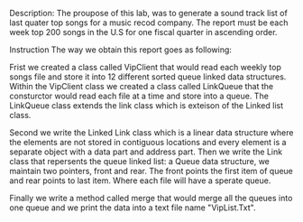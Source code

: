 Description: The proupose of this lab, was to generate a sound track list of last quater top songs for a music recod company. The report must be each week top 200 songs in the U.S for one fiscal quarter in ascending order.

Instruction The way we obtain this report goes as following:

Frist we created a class called VipClient that would read each weekly top songs file and store it into 12 different sorted queue linked data structures. Within the VipClient class we created a class called LinkQueue that the consturctor would read each file at a time and store into a queue. The LinkQueue class extends the link class which is exteison of the Linked list class. 

Second we write the Linked Link class which is a linear data structure where the elements are not stored in contiguous locations and every element is a separate object with a data part and address part. Then we write the Link class that repersents the queue linked list: a Queue data structure, we maintain two pointers, front and rear. The front points the first item of queue and rear points to last item. Where each file will have a sperate queue.

Finally we write a method called merge that would merge all the queues into one queue and we print the data into a text file name "VipList.Txt". 

